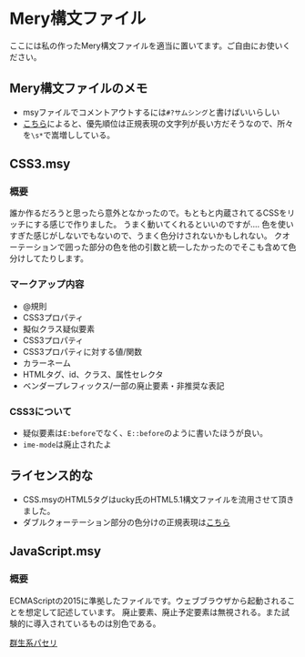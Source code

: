 # Mery構文ファイル
ここには私の作ったMery構文ファイルを適当に置いてます。ご自由にお使いください。




## Mery構文ファイルのメモ
* msyファイルでコメントアウトするには`#?サムシング`と書けばいいらしい
* [こちら](http://denspe.blog84.fc2.com/blog-entry-226.html "Mery（テキストエディタ）色分け表示用正規表現の優先順位")によると、優先順位は正規表現の文字列が長い方だそうなので、所々を`\s*`で嵩増ししている。


## CSS3.msy
### 概要
誰か作るだろうと思ったら意外となかったので。もともと内蔵されてるCSSをリッチにする感じで作りました。
うまく動いてくれるといいのですが....
色を使いすぎた感じがしないでもないので、うまく色分けされないかもしれない。
クオーテーションで囲った部分の色を他の引数と統一したかったのでそこも含めて色分けしてたりします。

### マークアップ内容
* @規則
* CSS3プロパティ
* 擬似クラス疑似要素
* CSS3プロパティ
* CSS3プロパティに対する値/関数
* カラーネーム
* HTMLタグ、id、クラス、属性セレクタ
* ベンダープレフィックス/一部の廃止要素・非推奨な表記


### CSS3について
* 疑似要素は`E:before`でなく、`E::before`のように書いたほうが良い。
* `ime-mode`は廃止されたよ


## ライセンス的な
* CSS.msyのHTML5タグはucky氏のHTML5.1構文ファイルを流用させて頂きました。
* ダブルクォーテーション部分の色分けの正規表現は[こちら](http://www.haijin-boys.com/index.php?fuseaction=discussions.replies&discussion_id=2942 "正規表現で文字列データを検索したい場合。")

## JavaScript.msy
### 概要
ECMAScriptの2015に準拠したファイルです。ウェブブラウザから起動されることを想定して記述しています。
廃止要素、廃止予定要素は無視される。また試験的に導入されているものは別色である。










[群生系パセリ](https://github.com/GunseiPaseri)

